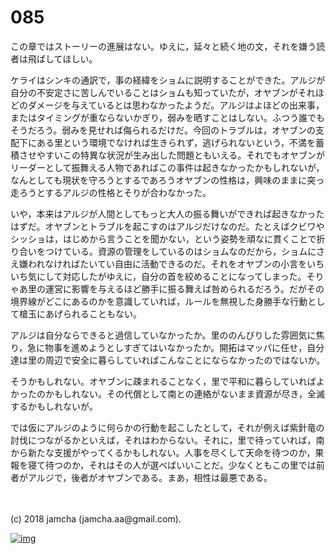 # 085

この章ではストーリーの進展はない。ゆえに，延々と続く地の文，それを嫌う読者は飛ばしてほしい。  

ケライはシンキの通訳で，事の経緯をショムに説明することができた。アルジが自分の不安定さに苦しんでいることはショムも知っていたが，オヤブンがそれほどのダメージを与えているとは思わなかったようだ。アルジはよほどの出来事，またはタイミングが重ならないかぎり，弱みを晒すことはしない。ふつう誰でもそうだろう。弱みを見せれば侮られるだけだ。今回のトラブルは，オヤブンの支配下にある里という環境でなければ生きられず，逃げられないという，不満を蓄積させやすいこの特異な状況が生み出した問題ともいえる。それでもオヤブンがリーダーとして振舞える人物であればこの事件は起きなかったかもしれないが，なんとしても現状を守ろうとするであろうオヤブンの性格は，興味のままに突っ走ろうとするアルジの性格とそりが合わなかった。  

いや，本来はアルジが人間としてもっと大人の振る舞いができれば起きなかったはずだ。オヤブンとトラブルを起こすのはアルジだけなのだ。たとえばクビワやシッショは，はじめから言うことを聞かない，という姿勢を頑なに貫くことで折り合いをつけている。資源の管理をしているのはショムなのだから，ショムにさえ嫌われなければたいてい自由に活動できるのだ。それをオヤブンの小言をいちいち気にして対応したがゆえに，自分の首を絞めることになってしまった。そりゃあ里の運営に影響を与えるほど勝手に振る舞えば咎められるだろう。だがその境界線がどこにあるのかを意識していれば，ルールを無視した身勝手な行動として槍玉にあげられることもない。  

アルジは自分ならできると過信していなかったか。里ののんびりした雰囲気に焦り，急に物事を進めようとしすぎてはいなかったか。開拓はマッパに任せ，自分達は里の周辺で安全に暮らしていればこんなことにならなかったのではないか。  

そうかもしれない。オヤブンに疎まれることなく，里で平和に暮らしていればよかったのかもしれない。その代償として南との連絡がないまま資源が尽き，全滅するかもしれないが。  

では仮にアルジのように何らかの行動を起こしたとして，それが例えば紫針竜の討伐につながるかといえば，それはわからない。それに，里で待っていれば，南から新たな支援がやってくるかもしれない。人事を尽くして天命を待つのか，果報を寝て待つのか，それはその人が選べばいいことだ。少なくともこの里では前者がアルジで，後者がオヤブンである。まあ，相性は最悪である。  

<br>  
<br>  
(c) 2018 jamcha (jamcha.aa@gmail.com).  

[![img](http://i.creativecommons.org/l/by-nc-sa/4.0/88x31.png)](http://creativecommons.org/licenses/by-nc-sa/4.0/deed)